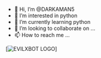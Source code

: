 - 👋 Hi, I’m @DARKAMAN5
- 👀 I’m interested in python
- 🌱 I’m currently learning python
- 💞️ I’m looking to collaborate on ... 
- 📫 How to reach me ...

<!---
DARKAMAN5/DARKAMAN5 is a ✨ special ✨ repository because its `README.md` (this file) appears on your GitHub profile.
You can click the Preview link to take a look at your changes.
--->
 

[![EVILXBOT LOGO](https://telegra.ph/file/ed069bba1760ecde97dae.jpg)]
